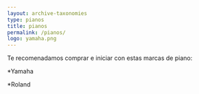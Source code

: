 ```yaml
---
layout: archive-taxonomies
type: pianos
title: pianos
permalink: /pianos/
logo: yamaha.png
---
```

Te recomenadamos comprar e iniciar con estas marcas de piano:


*Yamaha


*Roland
